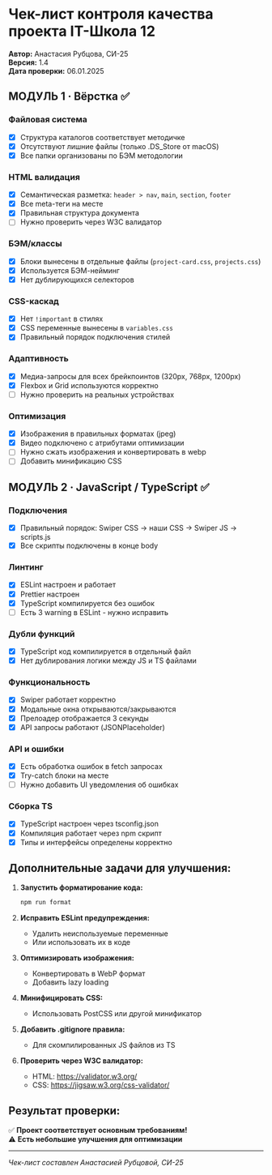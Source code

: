 # Чек-лист контроля качества проекта IT-Школа 12

**Автор:** Анастасия Рубцова, СИ-25  
**Версия:** 1.4  
**Дата проверки:** 06.01.2025

## МОДУЛЬ 1 · Вёрстка ✅

### Файловая система

- [x] Структура каталогов соответствует методичке
- [x] Отсутствуют лишние файлы (только .DS_Store от macOS)
- [x] Все папки организованы по БЭМ методологии

### HTML валидация

- [x] Семантическая разметка: `header > nav`, `main`, `section`, `footer`
- [x] Все meta-теги на месте
- [x] Правильная структура документа
- [ ] Нужно проверить через W3C валидатор

### БЭМ/классы

- [x] Блоки вынесены в отдельные файлы (`project-card.css`, `projects.css`)
- [x] Используется БЭМ-нейминг
- [x] Нет дублирующихся селекторов

### CSS-каскад

- [x] Нет `!important` в стилях
- [x] CSS переменные вынесены в `variables.css`
- [x] Правильный порядок подключения стилей

### Адаптивность

- [x] Медиа-запросы для всех брейкпоинтов (320px, 768px, 1200px)
- [x] Flexbox и Grid используются корректно
- [ ] Нужно проверить на реальных устройствах

### Оптимизация

- [x] Изображения в правильных форматах (jpeg)
- [x] Видео подключено с атрибутами оптимизации
- [ ] Нужно сжать изображения и конвертировать в webp
- [ ] Добавить минификацию CSS

## МОДУЛЬ 2 · JavaScript / TypeScript ✅

### Подключения

- [x] Правильный порядок: Swiper CSS → наши CSS → Swiper JS → scripts.js
- [x] Все скрипты подключены в конце body

### Линтинг

- [x] ESLint настроен и работает
- [x] Prettier настроен
- [x] TypeScript компилируется без ошибок
- [ ] Есть 3 warning в ESLint - нужно исправить

### Дубли функций

- [x] TypeScript код компилируется в отдельный файл
- [x] Нет дублирования логики между JS и TS файлами

### Функциональность

- [x] Swiper работает корректно
- [x] Модальные окна открываются/закрываются
- [x] Прелоадер отображается 3 секунды
- [x] API запросы работают (JSONPlaceholder)

### API и ошибки

- [x] Есть обработка ошибок в fetch запросах
- [x] Try-catch блоки на месте
- [ ] Нужно добавить UI уведомления об ошибках

### Сборка TS

- [x] TypeScript настроен через tsconfig.json
- [x] Компиляция работает через npm скрипт
- [x] Типы и интерфейсы определены корректно

## Дополнительные задачи для улучшения:

1. **Запустить форматирование кода:**

   ```bash
   npm run format
   ```

2. **Исправить ESLint предупреждения:**
   - Удалить неиспользуемые переменные
   - Или использовать их в коде

3. **Оптимизировать изображения:**
   - Конвертировать в WebP формат
   - Добавить lazy loading

4. **Минифицировать CSS:**
   - Использовать PostCSS или другой минификатор

5. **Добавить .gitignore правила:**
   - Для скомпилированных JS файлов из TS

6. **Проверить через W3C валидатор:**
   - HTML: https://validator.w3.org/
   - CSS: https://jigsaw.w3.org/css-validator/

## Результат проверки:

✅ **Проект соответствует основным требованиям!**  
⚠️ **Есть небольшие улучшения для оптимизации**

---

_Чек-лист составлен Анастасией Рубцовой, СИ-25_
